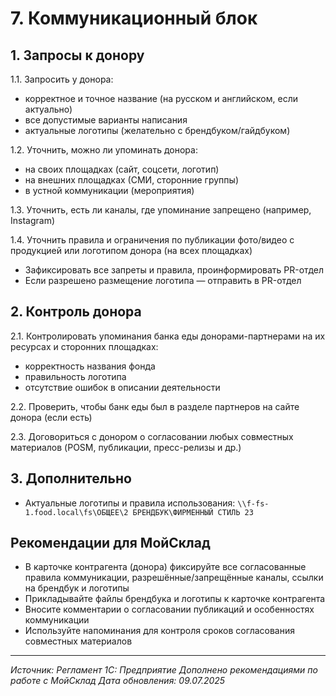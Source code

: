 # 7. Коммуникационный блок

## 1. Запросы к донору

1.1. Запросить у донора:
- корректное и точное название (на русском и английском, если актуально)
- все допустимые варианты написания
- актуальные логотипы (желательно с брендбуком/гайдбуком)

1.2. Уточнить, можно ли упоминать донора:
- на своих площадках (сайт, соцсети, логотип)
- на внешних площадках (СМИ, сторонние группы)
- в устной коммуникации (мероприятия)

1.3. Уточнить, есть ли каналы, где упоминание запрещено (например, Instagram)

1.4. Уточнить правила и ограничения по публикации фото/видео с продукцией или логотипом донора (на всех площадках)
- Зафиксировать все запреты и правила, проинформировать PR-отдел
- Если разрешено размещение логотипа — отправить в PR-отдел

## 2. Контроль донора

2.1. Контролировать упоминания банка еды донорами-партнерами на их ресурсах и сторонних площадках:
- корректность названия фонда
- правильность логотипа
- отсутствие ошибок в описании деятельности

2.2. Проверить, чтобы банк еды был в разделе партнеров на сайте донора (если есть)

2.3. Договориться с донором о согласовании любых совместных материалов (POSM, публикации, пресс-релизы и др.)

## 3. Дополнительно

- Актуальные логотипы и правила использования: `\\f-fs-1.food.local\fs\ОБЩЕЕ\2 БРЕНДБУК\ФИРМЕННЫЙ СТИЛЬ 23`

## Рекомендации для МойСклад

- В карточке контрагента (донора) фиксируйте все согласованные правила коммуникации, разрешённые/запрещённые каналы, ссылки на брендбук и логотипы
- Прикладывайте файлы брендбука и логотипы к карточке контрагента
- Вносите комментарии о согласовании публикаций и особенностях коммуникации
- Используйте напоминания для контроля сроков согласования совместных материалов

---

*Источник: Регламент 1С: Предприятие*
*Дополнено рекомендациями по работе с МойСклад*
*Дата обновления: 09.07.2025* 